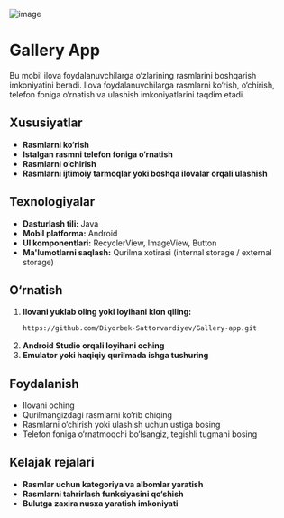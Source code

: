 ![image](https://github.com/user-attachments/assets/16c60f71-e79d-4dd6-bc26-2a6d5588e800)

# Gallery App

Bu mobil ilova foydalanuvchilarga o‘zlarining rasmlarini boshqarish imkoniyatini beradi. Ilova foydalanuvchilarga rasmlarni ko‘rish, o‘chirish, telefon foniga o‘rnatish va ulashish imkoniyatlarini taqdim etadi.

## Xususiyatlar
- **Rasmlarni ko‘rish**
- **Istalgan rasmni telefon foniga o‘rnatish**
- **Rasmlarni o‘chirish**
- **Rasmlarni ijtimoiy tarmoqlar yoki boshqa ilovalar orqali ulashish**


## Texnologiyalar
- **Dasturlash tili:** Java
- **Mobil platforma:** Android
- **UI komponentlari:** RecyclerView, ImageView, Button
- **Ma'lumotlarni saqlash:** Qurilma xotirasi (internal storage / external storage)

## O‘rnatish
1. **Ilovani yuklab oling yoki loyihani klon qiling:**
   ```sh
   https://github.com/Diyorbek-Sattorvardiyev/Gallery-app.git
   ```
2. **Android Studio orqali loyihani oching**
3. **Emulator yoki haqiqiy qurilmada ishga tushuring**

## Foydalanish
- Ilovani oching
- Qurilmangizdagi rasmlarni ko‘rib chiqing
- Rasmlarni o‘chirish yoki ulashish uchun ustiga bosing
- Telefon foniga o‘rnatmoqchi bo‘lsangiz, tegishli tugmani bosing

## Kelajak rejalari
- **Rasmlar uchun kategoriya va albomlar yaratish**
- **Rasmlarni tahrirlash funksiyasini qo‘shish**
- **Bulutga zaxira nusxa yaratish imkoniyati**



